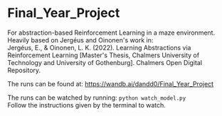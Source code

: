 # Final_Year_Project

For abstraction-based Reinforcement Learning in a maze environment. Heavily based on Jergéus and Oinonen's work in:   
Jergéus, E., & Oinonen, L. K. (2022). Learning Abstractions via Reinforcement Learning [Master's Thesis, Chalmers University of Technology and University of Gothenburg]. Chalmers Open Digital Repository. 

The runs can be found at:
https://wandb.ai/dandd0/Final_Year_Project

The runs can be watched by running:
`python watch_model.py`  
Follow the instructions given by the terminal to watch.
